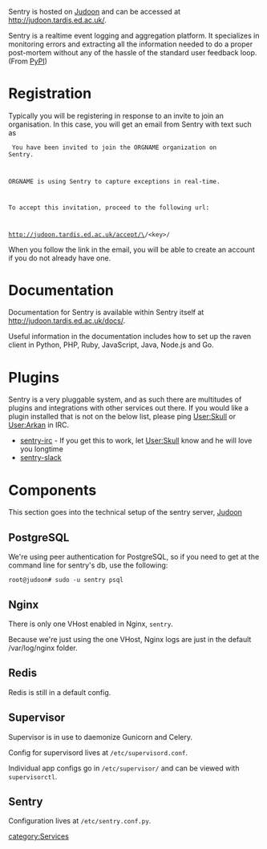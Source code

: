 Sentry is hosted on [Judoon](Judoon "wikilink") and can be accessed at
<http://judoon.tardis.ed.ac.uk/>.

Sentry is a realtime event logging and aggregation platform. It
specializes in monitoring errors and extracting all the information
needed to do a proper post-mortem without any of the hassle of the
standard user feedback loop. (From
[PyPI](https://pypi.python.org/pypi/sentry))

# Registration

Typically you will be registering in response to an invite to join an
organisation. In this case, you will get an email from Sentry with text
such as

<code> You have been invited to join the ORGNAME organization on Sentry.

ORGNAME is using Sentry to capture exceptions in real-time.

To accept this invitation, proceed to the following url:

http://judoon.tardis.ed.ac.uk/accept/\<int>/\<key>/ </code>

When you follow the link in the email, you will be able to create an
account if you do not already have one.

# Documentation

Documentation for Sentry is available within Sentry itself at
<http://judoon.tardis.ed.ac.uk/docs/>.

Useful information in the documentation includes how to set up the raven
client in Python, PHP, Ruby, JavaScript, Java, Node.js and Go.

# Plugins

Sentry is a very pluggable system, and as such there are multitudes of
plugins and integrations with other services out there. If you would
like a plugin installed that is not on the below list, please ping
[User:Skull](User:Skull "wikilink") or
[User:Arkan](User:Arkan "wikilink") in IRC.

-   [sentry-irc](https://pypi.python.org/pypi/sentry-irc) - If you get
    this to work, let [User:Skull](User:Skull "wikilink") know and he
    will love you longtime
-   [sentry-slack](https://pypi.python.org/pypi/sentry-slack)

# Components

This section goes into the technical setup of the sentry server,
[Judoon](Judoon "wikilink")

## PostgreSQL

We're using peer authentication for PostgreSQL, so if you need to get at
the command line for sentry's db, use the following:

`root@judoon# sudo -u sentry psql`

## Nginx

There is only one VHost enabled in Nginx, `sentry`.

Because we're just using the one VHost, Nginx logs are just in the
default /var/log/nginx folder.

## Redis

Redis is still in a default config.

## Supervisor

Supervisor is in use to daemonize Gunicorn and Celery.

Config for supervisord lives at `/etc/supervisord.conf`.

Individual app configs go in `/etc/supervisor/` and can be viewed with
`supervisorctl`.

## Sentry

Configuration lives at `/etc/sentry.conf.py`.

[category:Services](category:Services "wikilink")